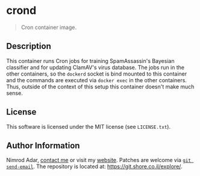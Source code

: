 # crond

> Cron container image.

## Description

This container runs Cron jobs for training SpamAssassin's Bayesian classifier
and for updating ClamAV's virus database. The jobs run in the other containers,
so the `dockerd` socket is bind mounted to this container and the commands are
executed via `docker exec` in the other containers. Thus, outside of the context
of this setup this container doesn't make much sense.

## License

This software is licensed under the MIT license (see `LICENSE.txt`).

## Author Information

Nimrod Adar, [contact me](mailto:nimrod@shore.co.il) or visit my
[website](https://www.shore.co.il/). Patches are welcome via
[`git send-email`](http://git-scm.com/book/en/v2/Git-Commands-Email). The repository
is located at: <https://git.shore.co.il/explore/>.
